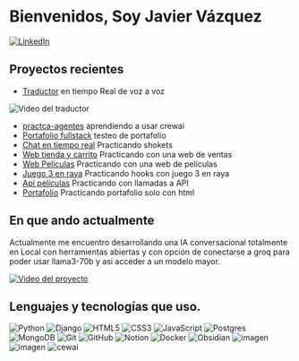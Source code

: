 # Bienvenidos, Soy Javier Vázquez 
[![LinkedIn](https://img.shields.io/badge/linkedin-%230077B5.svg?style=for-the-badge&logo=linkedin&logoColor=white)](https://www.linkedin.com/in/javier-v%C3%A1zquez-mart%C3%ADn-567307298/)

## Proyectos recientes

- [Traductor](https://github.com/Mileccc/TraductorAudioToAudio) en tiempo Real de voz a voz

![Video del traductor](https://youtu.be/d0Dn0ioeNTc?si=4g1t5lcnEpGJpVXS)

- [practca-agentes](https://github.com/Mileccc/practica_agentes) aprendiendo a usar crewai
- [Portafolio fullstack](https://github.com/Mileccc/portafolio_fullstack/tree/master) testeo de portafolio
- [Chat en tiempo real](https://github.com/Mileccc/chatTiempoReal/tree/master/client) Practicando shokets
- [Web tienda y carrito](https://github.com/Mileccc/Tienda_y_Carrito) Practicando con una web de ventas
- [Web Películas](https://github.com/Mileccc/Buscador_peliculas) Practicando con una web de películas
- [Juego 3 en raya](https://github.com/Mileccc/tres-en-raya) Practicando hooks con juego 3 en raya
- [Api películas](https://github.com/Mileccc/rest-api-peliculas-deploy) Practicando con llamadas a API
- [Portafolio](https://github.com/Mileccc/portafolios_basico_solo_javaScript) Practicando portafolio solo con html


## En que ando actualmente

Actualmente me encuentro desarrollando una IA conversacional totalmente en Local con herramientas abiertas y con opción de conectarse a groq para poder usar llama3-70b y asi acceder a un modelo mayor.

[![Video del proyecto](https://github.com/Mileccc/Mileccc/assets/121825748/7d77840b-cfd8-4003-8d03-cb4f43ead309)](https://www.youtube.com/watch?v=Rv8jfNoKlTE)

## Lenguajes y tecnologías que uso.

![Python](https://img.shields.io/badge/python-3670A0?style=for-the-badge&logo=python&logoColor=ffdd54) ![Django](https://img.shields.io/badge/django-%23092E20.svg?style=for-the-badge&logo=django&logoColor=white) ![HTML5](https://img.shields.io/badge/html5-%23E34F26.svg?style=for-the-badge&logo=html5&logoColor=white) ![CSS3](https://img.shields.io/badge/css3-%231572B6.svg?style=for-the-badge&logo=css3&logoColor=white) ![JavaScript](https://img.shields.io/badge/javascript-%23323330.svg?style=for-the-badge&logo=javascript&logoColor=%23F7DF1E) ![Postgres](https://img.shields.io/badge/postgres-%23316192.svg?style=for-the-badge&logo=postgresql&logoColor=white) ![MongoDB](https://img.shields.io/badge/MongoDB-%234ea94b.svg?style=for-the-badge&logo=mongodb&logoColor=white) ![Git](https://img.shields.io/badge/git-%23F05033.svg?style=for-the-badge&logo=git&logoColor=white) ![GitHub](https://img.shields.io/badge/github-%23121011.svg?style=for-the-badge&logo=github&logoColor=white)   ![Notion](https://img.shields.io/badge/Notion-%23000000.svg?style=for-the-badge&logo=notion&logoColor=white) ![Docker](https://img.shields.io/badge/docker-%230db7ed.svg?style=for-the-badge&logo=docker&logoColor=white) ![Obsidian](https://img.shields.io/badge/Obsidian-%23483699.svg?style=for-the-badge&logo=obsidian&logoColor=white)  ![imagen](https://github.com/Mileccc/Mileccc/assets/121825748/e1b49f04-d136-42d6-a2a2-64364ff7d7cd) ![imagen](https://github.com/Mileccc/Mileccc/assets/121825748/db06a644-ff5e-4675-b1c7-292a1ff4a5d5)   ![cewai](https://github.com/Mileccc/Mileccc/assets/121825748/a31df1c4-869f-4c47-9ebc-b15695bdd39b)





